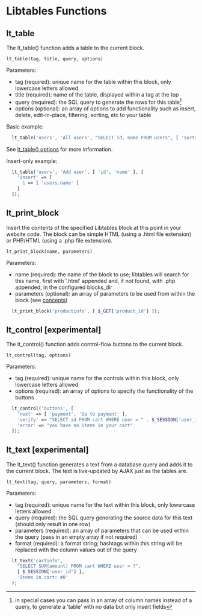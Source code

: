 # Libtables Functions

## lt_table

The lt_table() function adds a table to the current block.

    lt_table(tag, title, query, options)

Parameters:

  * tag (required): unique name for the table within this block, only lowercase letters allowed
  * title (required): name of the table, displayed within a <th> tag at the top
  * query (required): the SQL query to generate the rows for this table[^1]
  * options (optional): an array of options to add functionality such as insert, delete, edit-in-place,
    filtering, sorting, etc to your table

Basic example:
```php
  lt_table('users', 'All users', "SELECT id, name FROM users", [ 'sortable' => true ]);
```

See [lt_table() options](table_options_display/) for more information.

[^1]: in special cases you can pass in an array of column names instead of a query, to generate
a 'table' with no data but only insert fields

Insert-only example:
```php
  lt_table('users', 'Add user', [ 'id', 'name' ], [
    'insert' => [
      1 => [ 'users.name' ]
    ]
  ]);
```

## lt_print_block

Insert the contents of the specified Libtables block at this point in your website code.
The block can be simple HTML (using a .html file extension) or PHP/HTML (using a .php file
extension).

    lt_print_block(name, parameters)

Parameters:

  * name (required): the name of the block to use; libtables will search for this name, first
    with '.html' appended and, if not found, with .php appended, in the configured blocks_dir
  * parameters (optional): an array of parameters to be used from within the block (see [concepts](concepts/#parameters))

```php
  lt_print_block('productinfo', [ $_GET['product_id'] ]);
```

## lt_control [experimental]

The lt_control() function adds control-flow buttons to the current block.

    lt_control(tag, options)

Parameters:

  * tag (required): unique name for the controls within this block, only lowercase letters allowed
  * options (required): an array of options to specify the functionality of the buttons

```php
  lt_control('buttons', [
    'next' => [ 'payment', 'Go to payment' ],
    'verify' => "SELECT id FROM cart WHERE user = " . $_SESSION['user_id'],
    'error' => "you have no items in your cart"
  ]);
```

## lt_text [experimental]

The lt_text() function generates a text from a database query and adds it to the current block.
The text is live-updated by AJAX just as the tables are.

    lt_text(tag, query, parameters, format)

Parameters:

  * tag (required): unique name for the text within this block, only lowercase letters allowed
  * query (required): the SQL query generating the source data for this text (should only result in one row)
  * parameters (required): an array of parameters that can be used within the query (pass in an empty array if not required)
  * format (required): a format string; hashtags within this string will be replaced with the column values out of the query

```php
  lt_text('cartinfo',
    "SELECT SUM(amount) FROM cart WHERE user = ?",
    [ $_SESSION['user_id'] ],
    'Items in cart: #0'
  );
```
